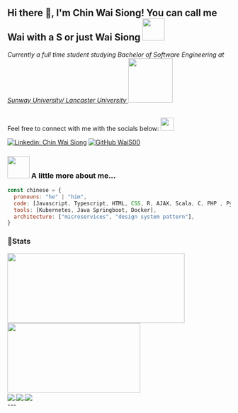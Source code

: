 <h2> Hi there 👋, I'm Chin Wai Siong! You can call me Wai with a S or just Wai Siong <img src="https://media.giphy.com/media/mGcNjsfWAjY5AEZNw6/giphy.gif" width="50"></h2>
<p><em>Currently a full time student studying Bachelor of Software Engineering at <br> <a href="https://university.sunway.edu.my/">Sunway University/ Lancaster University </a><img src="https://media.giphy.com/media/ntnQSi5g292crMIZbW/giphy.gif" width="100"></br>
</em></p>

<br>Feel free to connect with me with the socials below: <img src="https://media.giphy.com/media/MHjWmx8lNEkVV4m1BX/giphy.gif" width="30"><br>


[![Linkedin: Chin Wai Siong](https://img.shields.io/badge/-waisiong00-blue?style=flat-square&logo=Linkedin&logoColor=white&link=https://www.linkedin.com/in/waisiong00/)](https://www.linkedin.com/in/waisiong00/)
[![GitHub WaiS00](https://img.shields.io/github/followers/WaiS00?label=follow&style=social)](https://github.com/WaiS00)


### <img src="https://media.giphy.com/media/kuWN0iF9BLQKk/giphy.gif" width="50"> A little more about me...  

```javascript
const chinese = {
  pronouns: "he" | "him",
  code: [Javascript, Typescript, HTML, CSS, R, AJAX, Scala, C, PHP , Python, Java],
  tools: [Kubernetes, Java Springboot, Docker],
  architecture: ["microservices", "design system pattern"],
}
```

### 🚦Stats
<div>
  <span><img align="center" width="400px" height="158px" src="https://github-readme-stats.vercel.app/api?username=WaiS00&theme=highcontrast&show_icons=true" /></span>
  <span><img align="center" width="300px" height="158px" src="https://github-readme-stats.vercel.app/api/top-langs/?username=WaiS00&theme=highcontrast&layout=compact&langs_count=10" /></span>
</div>
<div>
  <a href="https://github.com/WaiS00/Settle-lah-mobile-application">
    <img align="center" src="https://github-readme-stats.vercel.app/api/pin/?username=WaiS00&theme=highcontrast&repo=Settle-lah-mobile-application" />
  </a>
  <a href="https://github.com/WaiS00/cannon-studio">
    <img align="center" src="https://github-readme-stats.vercel.app/api/pin/?username=WaiS00&theme=highcontrast&repo=cannon-studio" />
  </a>
  <a href="https://github.com/WaiS00/binary-search-tree">
    <img align="center" src="https://github-readme-stats.vercel.app/api/pin/?username=WaiS00&theme=highcontrast&repo=binary-search-tree" />
  </a>
</div>
---
